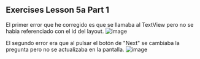 ## Exercises Lesson 5a Part 1

El primer error que he corregido es que se llamaba al TextView pero no se habia referenciado con el id del layout.
![image](https://github.com/user-attachments/assets/56d1cedf-ce46-42f7-8f6c-c2d830bc29bc)

El segundo error era que al pulsar el botón de "Next" se cambiaba la pregunta pero no se actualizaba en la pantalla.
![image](https://github.com/user-attachments/assets/d83cc007-a0ea-4a0e-a6c2-343e91d1a1d8)


